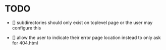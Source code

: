 # TODO

- [] subdirectories should only exist on toplevel page or the user may configure this

- [] allow the user to indicate their error page location instead to only ask for 404.html
